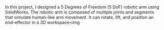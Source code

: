 
In this project, I designed a 5 Degrees of Freedom (5 DoF) robotic arm using SolidWorks. The robotic arm is composed of multiple joints and segments that simulate human-like arm movement. It can rotate, lift, and position an end-effector in a 3D workspace<img 
<br><br>

